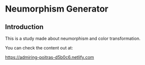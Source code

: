 # Neumorphism Generator

## Introduction

This is a study made about neumorphism and color transformation.

You can check the content out at:

https://admiring-poitras-d5b0c6.netlify.com
